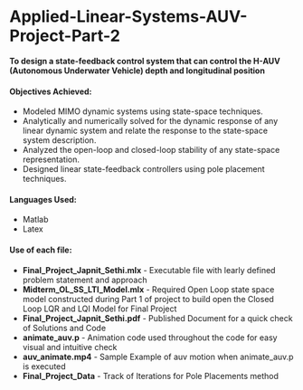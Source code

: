 # Applied-Linear-Systems-AUV-Project-Part-2

**To design a state-feedback control system that can control the H-AUV (Autonomous Underwater Vehicle) depth and longitudinal position** 

#### Objectives Achieved: 

- Modeled MIMO dynamic systems using state-space techniques.
- Analytically and numerically solved for the dynamic response of any linear dynamic system and relate the response to the state-space system description.
- Analyzed the open-loop and closed-loop stability of any state-space representation.
- Designed linear state-feedback controllers using pole placement techniques.

#### Languages Used:
- Matlab
- Latex 

#### Use of each file:
- **Final_Project_Japnit_Sethi.mlx** - Executable file with learly defined problem statement and approach
- **Midterm_OL_SS_LTI_Model.mlx** - Required Open Loop state space model constructed during Part 1 of project to build open the Closed Loop LQR and LQI Model for Final Project
- **Final_Project_Japnit_Sethi.pdf** - Published Document for a quick check of Solutions and Code
- **animate_auv.p** - Animation code used throughout the code for easy visual and intuitive check
- **auv_animate.mp4** - Sample Example of auv motion when animate_auv.p is executed
- **Final_Project_Data** - Track of Iterations for Pole Placements method

